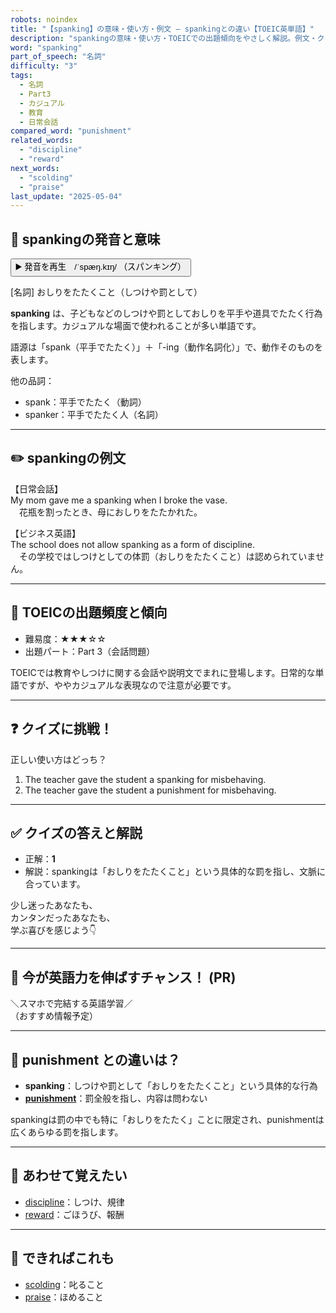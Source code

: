 ```yaml
---
robots: noindex
title: "【spanking】の意味・使い方・例文 ― spankingとの違い【TOEIC英単語】"
description: "spankingの意味・使い方・TOEICでの出題傾向をやさしく解説。例文・クイズ付きで spanking との違いもわかりやすく学べます。"
word: "spanking"
part_of_speech: "名詞"
difficulty: "3"
tags:
  - 名詞
  - Part3
  - カジュアル
  - 教育
  - 日常会話
compared_word: "punishment"
related_words:
  - "discipline"
  - "reward"
next_words:
  - "scolding"
  - "praise"
last_update: "2025-05-04"
---
```


## 🔰 spankingの発音と意味

<button class="play-audio" onclick="playTTS('spanking')">
  <span class="play-audio-main">
    ▶️ 発音を再生　/ˈspæŋ.kɪŋ/
  </span>
  <span class="play-audio-sub">
    （スパンキング）
  </span>
</button>

[名詞] おしりをたたくこと（しつけや罰として）

**spanking** は、子どもなどのしつけや罰としておしりを平手や道具でたたく行為を指します。カジュアルな場面で使われることが多い単語です。

語源は「spank（平手でたたく）」＋「-ing（動作名詞化）」で、動作そのものを表します。

他の品詞：  
- spank：平手でたたく（動詞）
- spanker：平手でたたく人（名詞）

---

## ✏️ spankingの例文

【日常会話】  
My mom gave me a spanking when I broke the vase.  
　花瓶を割ったとき、母におしりをたたかれた。

【ビジネス英語】  
The school does not allow spanking as a form of discipline.  
　その学校ではしつけとしての体罰（おしりをたたくこと）は認められていません。

---

## 🎯 TOEICの出題頻度と傾向

- 難易度：★★★☆☆
- 出題パート：Part 3（会話問題）

TOEICでは教育やしつけに関する会話や説明文でまれに登場します。日常的な単語ですが、ややカジュアルな表現なので注意が必要です。

---

## ❓ クイズに挑戦！

正しい使い方はどっち？

1. The teacher gave the student a spanking for misbehaving.  
2. The teacher gave the student a punishment for misbehaving.

---

## ✅ クイズの答えと解説

- 正解：**1**
- 解説：spankingは「おしりをたたくこと」という具体的な罰を指し、文脈に合っています。

少し迷ったあなたも、  
カンタンだったあなたも、  
学ぶ喜びを感じよう👇️

---

## 🚀 今が英語力を伸ばすチャンス！ (PR)

<div class="info-center">
＼スマホで完結する英語学習／<br>  
（おすすめ情報予定）
</div>

---

## 🤔  punishment との違いは？

- **spanking**：しつけや罰として「おしりをたたくこと」という具体的な行為
- **[punishment](/word/punishment/)**：罰全般を指し、内容は問わない

spankingは罰の中でも特に「おしりをたたく」ことに限定され、punishmentは広くあらゆる罰を指します。

---

## 🧩 あわせて覚えたい

- [discipline](/word/discipline/)：しつけ、規律
- [reward](/word/reward/)：ごほうび、報酬

---

## 📖 できればこれも

- [scolding](/word/scolding/)：叱ること
- [praise](/word/praise/)：ほめること

<!-- cvid: aid32_bid47 -->
